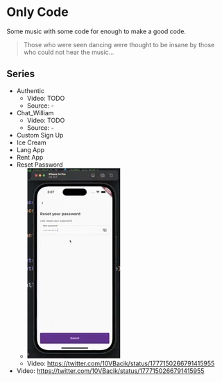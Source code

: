 # Only Code
Some music with some code for enough to make a good code.

>Those who were seen dancing were thought to be insane by those who could not hear the music...

## Series

- Authentic
    - Video: TODO
    - Source: -
- Chat_William
    - Video: TODO
    - Source: -
- Custom Sign Up 
- Ice Cream 
- Lang App 
- Rent App 
- Reset Password
    - ![Reset Password](./github/ss_reset_password.png)
    - Video: https://twitter.com/10VBacik/status/1777150266791415955
 - Video: https://twitter.com/10VBacik/status/1777150266791415955